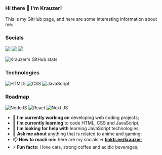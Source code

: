 ### Hi there 👋 I'm Krauzer!

This is my GitHub page, and here are some interesting information about me:

### Socials

[<img src="https://img.shields.io/badge/-LinkedIn-25469d?style=for-the-badge&logo=linkedin&logoColor=white">](https://www.linkedin.com/in/pedro-krauzer-51103a101/)
[<img src="https://img.shields.io/badge/YouTube-e92020?style=for-the-badge&logo=youtube&logoColor=white">](https://www.youtube.com/channel/UCfn9FO7CKhn6_Z1jw5NiF8A)
[<img src="https://img.shields.io/badge/LinkTree-4f6326?style=for-the-badge&logo=linktree&logoColor=white">](https://linktr.ee/krauzer)

![Krauzer's GitHub stats](https://github-readme-stats.vercel.app/api?username=KrauzerPH94&show_icons=true&theme=dark)

### Technologies
![HTML5](https://img.shields.io/badge/HTML5-e92020?style=for-the-badge&logo=html5&logoColor=white)
![CSS](https://img.shields.io/badge/CSS-25469d?&style=for-the-badge&logo=css3&logoColor=white)
![JavaScript](https://img.shields.io/badge/JavaScript-4f6326?style=for-the-badge&logo=javascript&logoColor=white)

### Roadmap
![NodeJS](https://img.shields.io/badge/node-4f6326?style=for-the-badge&logo=node.js&logoColor=white)
![React](https://img.shields.io/badge/react-e92020.svg?style=for-the-badge&logo=react&logoColor=white)
![Next JS](https://img.shields.io/badge/typescript-25469d?style=for-the-badge&logo=typescript&logoColor=white)

- 🔭 **I’m currently working on** developing web coding projects;
- 🌱 **I’m currently learning** to code HTML, CSS and JavaScript;
- 🤔 **I’m looking for help with** learning JavaScript technologies;
- 💬 **Ask me about** anything that is related to anime and gaming;
- 📫 **How to reach me:** here are my socials => [**linktr.ee/krauzer**](https://linktr.ee/krauzer);
- ⚡ **Fun facts:** I love cats, strong coffee and acidic beverages;
